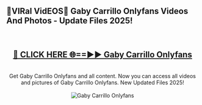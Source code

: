 <h2>🔴VIRal VidEOS🔴 Gaby Carrillo Onlyfans Videos And Photos - Update Files 2025!</h2>
<br>
<div align="center">
<h2><a href="https://virallinks.top/odZfE0" rel="nofollow">🔴 CLICK HERE 🌐==►► Gaby Carrillo Onlyfans</a></h2>
<br>
Get Gaby Carrillo Onlyfans and all content. Now you can access all videos and pictures of Gaby Carrillo Onlyfans. New Updated Files 2025!
<br>
<br>
<a href="https://virallinks.top/odZfE0" rel="nofollow" data-target="animated-image.originalLink"><img src="https://i.imgur.com/dJHk4Zq.gif)" alt="Gaby Carrillo Onlyfans" style="max-width: 100%; display: inline-block;" data-target="animated-image.originalImage"></a>
</div>
<br>
